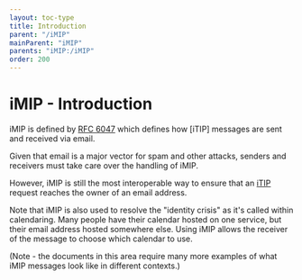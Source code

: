 ```yaml
---
layout: toc-type
title: Introduction
parent: "/iMIP"
mainParent: "iMIP"
parents: "iMIP:/iMIP"
order: 200
---
```


# iMIP - Introduction
iMIP is defined by [RFC 6047][rfc6047] which defines how [iTIP] messages are sent and received via email.

Given that email is a major vector for spam and other attacks, senders and
receivers must take care over the handling of iMIP.

However, iMIP is still the most interoperable way to ensure that an
[iTIP](/Scheduling/iTIP/) request reaches the owner of an email address.

Note that iMIP is also used to resolve the "identity crisis" as it's called
within calendaring.  Many people have their calendar hosted on one
service, but their email address hosted somewhere else. Using iMIP allows
the receiver of the message to choose which calendar to use.

(Note - the documents in this area require many more examples
of what iMIP messages look like in different contexts.)

[rfc6047]: https://tools.ietf.org/html/rfc6047
